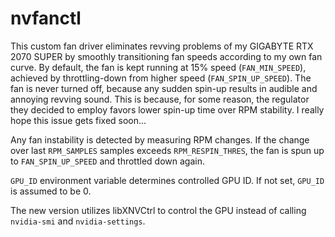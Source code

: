 # nvfanctl

This custom fan driver eliminates revving problems of my GIGABYTE RTX 2070 SUPER by smoothly transitioning fan speeds according to my own fan curve. By default, the fan is kept running at 15% speed (`FAN_MIN_SPEED`), achieved by throttling-down from higher speed (`FAN_SPIN_UP_SPEED`). The fan is never turned off, because any sudden spin-up results in audible and annoying revving sound. This is because, for some reason, the regulator they decided to employ favors lower spin-up time over RPM stability. I really hope this issue gets fixed soon...

Any fan instability is detected by measuring RPM changes. If the change over last `RPM_SAMPLES` samples exceeds `RPM_RESPIN_THRES`, the fan is spun up to `FAN_SPIN_UP_SPEED` and throttled down again.

`GPU_ID` environment variable determines controlled GPU ID. If not set, `GPU_ID` is assumed to be 0.

The new version utilizes libXNVCtrl to control the GPU instead of calling `nvidia-smi` and `nvidia-settings`.

